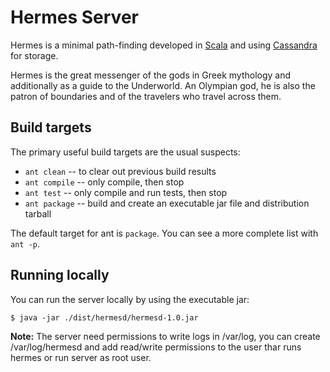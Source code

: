 # Hermes Server

Hermes is a minimal path-finding developed in <a href="http://scala-lang.org">Scala</a> and using <a href="http://cassandra.apache.org">Cassandra</a> for storage.

Hermes is the great messenger of the gods in Greek mythology and additionally as a guide to the Underworld. An Olympian god, he is also the patron of boundaries and of the travelers who travel across them.

## Build targets

The primary useful build targets are the usual suspects:

  - `ant clean` -- to clear out previous build results
  - `ant compile` -- only compile, then stop
  - `ant test` -- only compile and run tests, then stop
  - `ant package` -- build and create an executable jar file and distribution tarball

The default target for ant is `package`. You can see a more complete list with `ant -p`.


## Running locally

You can run the server locally by using the executable jar:

    $ java -jar ./dist/hermesd/hermesd-1.0.jar

**Note:** The server need permissions to write logs in /var/log, you can create /var/log/hermesd and add read/write permissions to the user thar runs hermes or run server as root user.

